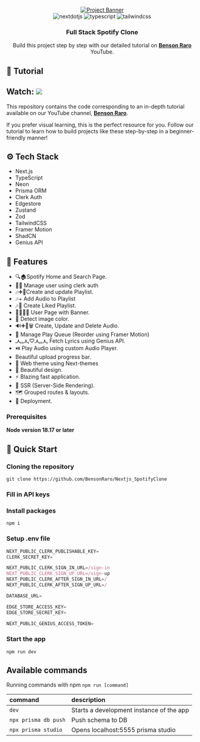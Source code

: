 <div align="center">
  <br />
  <!-- TODO: change -->
    <a href="https://youtu.be/PuOVqP_cjkE?feature=shared" target="_blank">
      <img src="https://github.com/BensonRaro/Nextjs_SpotifyClone/public/SpotifyClonebanner.jpg" alt="Project Banner">
    </a>
  <br />
  
  <div>
    <img src="https://img.shields.io/badge/-Next_JS-black?style=for-the-badge&logoColor=white&logo=nextdotjs&color=000000" alt="nextdotjs" />
    <img src="https://img.shields.io/badge/-TypeScript-black?style=for-the-badge&logoColor=white&logo=typescript&color=3178C6" alt="typescript" />
    <img src="https://img.shields.io/badge/-Tailwind_CSS-black?style=for-the-badge&logoColor=white&logo=tailwindcss&color=06B6D4" alt="tailwindcss" />
    
  </div>

  <h3 align="center">Full Stack Spotify Clone</h3>

   <div align="center">
     Build this project step by step with our detailed tutorial on <a href="https://www.youtube.com/@BensonRaro/videos" target="_blank"><b>Benson Raro</b></a> YouTube.
    </div>
</div>

## 🚨 Tutorial

## Watch: <a href="https://youtu.be/PuOVqP_cjkE?feature=shared" target="_blank"><img src="https://github.com/sujatagunale/EasyRead/assets/151519281/1736fca5-a031-4854-8c09-bc110e3bc16d" /></a>

This repository contains the code corresponding to an in-depth tutorial available on our YouTube channel, <a href="https://www.youtube.com/@BensonRaro/videos" target="_blank"><b>Benson Raro</b></a>.

If you prefer visual learning, this is the perfect resource for you. Follow our tutorial to learn how to build projects like these step-by-step in a beginner-friendly manner!

## <a name="tech-stack">⚙️ Tech Stack</a>

- Next.js
- TypeScript
- Neon
- Prisma ORM
- Clerk Auth
- Edgestore
- Zustand
- Zod
- TailwindCSS
- Framer Motion
- ShadCN
- Genius API

## <a name="features">🔋 Features</a>

- 🔍🏠Spotify Home and Search Page.
- 🙍‍♂️ Manage user using clerk auth
- 🎶➕🔄Create and update Playlist.
- 🎶+ Add Audio to Playlist
- 🎶🎥 Create Liked Playlist.
- 📄🙍‍♂️🚩 User Page with Banner.
- 🌈 Detect image color.
- 🔊➕🔄🗑️ Create, Update and Delete Audio.
- 🔀 Manage Play Queue (Reorder using Framer Motion)
- ﮩ٨ـﮩﮩ٨ـ♡ﮩ٨ـﮩﮩ٨ـ Fetch Lyrics using Genius API.
- ⏯️ Play Audio using custom Audio Player.
- Beautiful upload progress bar.
- 🔮 Web theme using Next-themes
- 🎨 Beautiful design.
- ⚡ Blazing fast application.
- 📄 SSR (Server-Side Rendering).
- 🗺️ Grouped routes & layouts.
- 🚀 Deployment.

### Prerequisites

**Node version 18.17 or later**

## <a name="quick-start">🤸 Quick Start</a>

### Cloning the repository

```shell
git clone https://github.com/BensonRaro/Nextjs_SpotifyClone
```

### Fill in API keys

### Install packages

```shell
npm i
```

### Setup .env file

```js
NEXT_PUBLIC_CLERK_PUBLISHABLE_KEY=
CLERK_SECRET_KEY=

NEXT_PUBLIC_CLERK_SIGN_IN_URL=/sign-in
NEXT_PUBLIC_CLERK_SIGN_UP_URL=/sign-up
NEXT_PUBLIC_CLERK_AFTER_SIGN_IN_URL=/
NEXT_PUBLIC_CLERK_AFTER_SIGN_UP_URL=/

DATABASE_URL=

EDGE_STORE_ACCESS_KEY=
EDGE_STORE_SECRET_KEY=

NEXT_PUBLIC_GENIUS_ACCESS_TOKEN=
```

### Start the app

```shell
npm run dev
```

## Available commands

Running commands with npm `npm run [command]`

| command              | description                              |
| :------------------- | :--------------------------------------- |
| `dev`                | Starts a development instance of the app |
| `npx prisma db push` | Push schema to DB                        |
| `npx prisma studio`  | Opens localhost:5555 prisma studio       |
